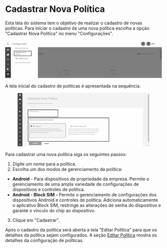 # Cadastrar Nova Política

Esta tela do sistema tem o objetivo de realizar o cadastro de novas políticas. Para iniciar o cadastro de uma nova política escolha a opção "Cadastrar Nova Política" no menu "Configurações".

![](<../../.gitbook/assets/20 (1).png>)

A tela inicial do cadastro de políticas é apresentada na sequência.

<figure><img src="../../.gitbook/assets/Imagem4.png" alt="" width="563"><figcaption></figcaption></figure>

Para cadastrar uma nova política siga os seguintes passos:

1. Digite um nome para a política.
2. Escolha um dos modos de gerenciamento da política:

* **Android** - Para dispositivos de propriedade da empresa. Permite o gerenciamento de uma ampla variedade de configurações de dispositivos e controles de política.
* **Android - Block SIM -** Permite o gerenciamento de configurações dos dispositivos Android e controles de política. Adiciona automaticamente o aplicativo Block SIM, restringe as alterações de senha do dispositivo e garante o vínculo do chip ao dispositivo.

3. Clique em "Cadastrar".

Após o cadastro da política será aberta a tela "Editar Política" para que os detalhes da política sejam configurados. A seção [Editar Política](editar-politica/) mostra os detalhes da configuração de políticas.

